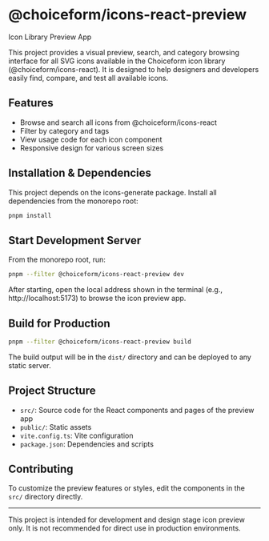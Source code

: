 # @choiceform/icons-react-preview

Icon Library Preview App

This project provides a visual preview, search, and category browsing interface for all SVG icons available in the Choiceform icon library (@choiceform/icons-react). It is designed to help designers and developers easily find, compare, and test all available icons.

## Features

- Browse and search all icons from @choiceform/icons-react
- Filter by category and tags
- View usage code for each icon component
- Responsive design for various screen sizes

## Installation & Dependencies

This project depends on the icons-generate package. Install all dependencies from the monorepo root:

```bash
pnpm install
```

## Start Development Server

From the monorepo root, run:

```bash
pnpm --filter @choiceform/icons-react-preview dev
```

After starting, open the local address shown in the terminal (e.g., http://localhost:5173) to browse the icon preview app.

## Build for Production

```bash
pnpm --filter @choiceform/icons-react-preview build
```

The build output will be in the `dist/` directory and can be deployed to any static server.

## Project Structure

- `src/`: Source code for the React components and pages of the preview app
- `public/`: Static assets
- `vite.config.ts`: Vite configuration
- `package.json`: Dependencies and scripts

## Contributing

To customize the preview features or styles, edit the components in the `src/` directory directly.

---

This project is intended for development and design stage icon preview only. It is not recommended for direct use in production environments.
